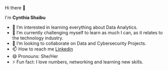 Hi there 👋
  
  I'm **Cynthia Shaibu**
  
  
- 👀 I’m interested in learning everything about Data Analytics.
- 🌱 I’m currently challenging myself to learn as much I can, as it relates to the technology industry.
- 💞️ I’m looking to collaborate on Data and Cybersecurity Projects.
- 📫 How to reach me [Linkedin](http://linkedin.com/in/cynthiashaibu)
- 😄 Pronouns: She/Her
- ⚡ Fun fact: I love numbers, networking and learning new skills.

<!---
Iyeomabosco/Iyeomabosco is a ✨ special ✨ repository because its `README.md` (this file) appears on your GitHub profile.
You can click the Preview link to take a look at your changes.
--->
